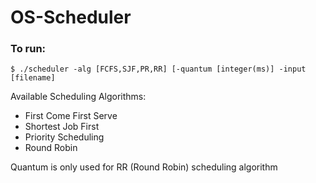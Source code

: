 # OS-Scheduler

### To run:
`$ ./scheduler -alg [FCFS,SJF,PR,RR] [-quantum [integer(ms)] -input [filename]`

Available Scheduling Algorithms:
- First Come First Serve
- Shortest Job First
- Priority Scheduling
- Round Robin

Quantum is only used for RR (Round Robin) scheduling algorithm